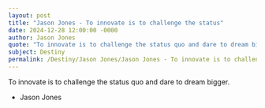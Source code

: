 ```yaml
---
layout: post
title: "Jason Jones - To innovate is to challenge the status"
date: 2024-12-28 12:00:00 -0000
author: Jason Jones
quote: "To innovate is to challenge the status quo and dare to dream bigger."
subject: Destiny
permalink: /Destiny/Jason Jones/Jason Jones - To innovate is to challenge the status
---
```


To innovate is to challenge the status quo and dare to dream bigger.

- Jason Jones
